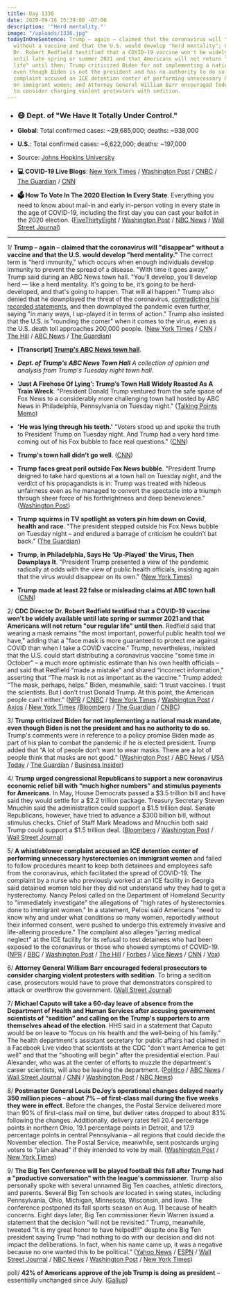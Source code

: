 ```yaml
---
title: Day 1336
date: 2020-09-16 15:39:00 -07:00
description: '"Herd mentality."'
image: "/uploads/1336.jpg"
todayInOneSentence: Trump – again – claimed that the coronavirus will "disappear"
  without a vaccine and that the U.S. would develop "herd mentality"; CDC Director
  Dr. Robert Redfield testified that a COVID-19 vaccine won't be widely available
  until late spring or summer 2021 and that Americans will not return "our regular
  life" until then; Trump criticized Biden for not implementing a national mask mandate,
  even though Biden is not the president and has no authority to do so;  a whistleblower
  complaint accused an ICE detention center of performing unnecessary hysterectomies
  on immigrant women; and Attorney General William Barr encouraged federal prosecutors
  to consider charging violent protesters with sedition.
---
```


* ### 😷 Dept. of "We Have It Totally Under Control."

* **Global**: Total confirmed cases: \~29,685,000; deaths: \~938,000

* **U.S.**: Total confirmed cases: \~6,622,000; deaths: \~197,000

* Source: [Johns Hopkins University](https://coronavirus.jhu.edu/map.html)

* **💻 COVID-19 Live Blogs**: [New York Times](https://www.nytimes.com/2020/09/16/world/covid-19-coronavirus.html) / [Washington Post](https://www.washingtonpost.com/nation/2020/09/16/coronavirus-covid-live-updates-us/) / [CNBC](https://www.cnbc.com/2020/09/16/coronavirus-live-updates.html) / [The Guardian](https://www.theguardian.com/us-news/live/2020/sep/16/donald-trump-joe-biden-coronavirus-covid-19-masks-hurricane-sally-west-coast-wildfires-us-politics-live) / [CNN](https://www.cnn.com/world/live-news/coronavirus-pandemic-09-16-20-intl/index.html)

* **🗳 How To Vote In The 2020 Election In Every State**. Everything you need to know about mail-in and early in-person voting in every state in the age of COVID-19, including the first day you can cast your ballot in the 2020 election. ([FiveThirtyEight](https://projects.fivethirtyeight.com/how-to-vote-2020/) / [Washington Post](https://www.washingtonpost.com/elections/2020/how-to-vote/) / [NBC News](https://www.nbcnews.com/specials/plan-your-vote-state-by-state-guide-voting-by-mail-early-in-person-voting-election/index.html?cid=bc_npd_nn_ms_np-1_200816) / [Wall Street Journal](https://www.wsj.com/articles/how-to-vote-by-mail-in-every-state-11597840923))

---

1/ **Trump – again – claimed that the coronavirus will "disappear" without a vaccine and that the U.S. would develop "herd mentality."** The correct term is "herd immunity," which occurs when enough individuals develop immunity to prevent the spread of a disease. "With time it goes away," Trump said during an ABC News town hall. "You'll develop, you'll develop herd — like a herd mentality. It's going to be, it’s going to be herd-developed, and that's going to happen. That will all happen." Trump also denied that he downplayed the threat of the coronavirus, [contradicting his recorded statements](https://whatthefuckjusthappenedtoday.com/2020/09/09/day-1329/#2-trump-privately-admitted-weeks-bef), and then downplayed the pandemic even further, saying "in many ways, I up-played it in terms of action." Trump also insisted that the U.S. is "rounding the corner" when it comes to the virus, even as the U.S. death toll approaches 200,000 people. ([New York Times](https://www.nytimes.com/2020/09/15/us/politics/trump-town-hall.html) / [CNN](https://www.cnn.com/2020/09/15/politics/donald-trump-coronavirus-abc-town-hall/index.html) / [The Hill](https://thehill.com/homenews/administration/516618-trump-defends-claim-coronavirus-will-disappear-citing-herd-mentality) / [ABC News](https://abcnews.go.com/Politics/trump-questions-uncommitted-voters-abc-news-town-hall/story?id=73005086&cid=clicksource_4380645_1_heads_hero_live_hero_hed) / [The Guardian](https://www.theguardian.com/us-news/2020/sep/16/first-thing-trump-says-covid-19-could-be-stopped-by-herd-mentality))

* **\[Transcript\] [Trump's ABC News town hall](https://abcnews.go.com/Politics/trumps-abc-news-town-hall-full-transcript/story?id=73035489)**.

* ***Dept. of Trump's ABC News Town Hall** A collection of opinion and analysis from Trump's Tuesday night town hall*.

* **‘Just A Firehose Of Lying’: Trump’s Town Hall Widely Roasted As A Train Wreck**. "President Donald Trump ventured from the safe space of Fox News to a considerably more challenging town hall hosted by ABC News in Philadelphia, Pennsylvania on Tuesday night." ([Talking Points Memo](https://talkingpointsmemo.com/news/just-a-firehose-of-lying-trumps-town-hall-widely-roasted-as-a-train-wreck))

* **'He was lying through his teeth.'** "Voters stood up and spoke the truth to President Trump on Tuesday night. And Trump had a very hard time coming out of his Fox bubble to face real questions." ([CNN](https://www.cnn.com/2020/09/16/media/donald-trump-abc-town-hall-reliable-sources/))

* **Trump's town hall didn't go well**. ([CNN](https://www.cnn.com/2020/09/16/opinions/trumps-town-hall-didnt-go-well-jennings/))

* **Trump faces great peril outside Fox News bubble**. "President Trump deigned to take hard questions at a town hall on Tuesday night, and the verdict of his propagandists is in: Trump was treated with hideous unfairness even as he managed to convert the spectacle into a triumph through sheer force of his forthrightness and deep benevolence." ([Washington Post](https://www.washingtonpost.com/opinions/2020/09/16/abc-town-hall-shows-trump-faces-great-peril-outside-fox-news-bubble/))

* **Trump squirms in TV spotlight as voters pin him down on Covid, health and race**. "The president stepped outside his Fox News bubble on Tuesday night – and endured a barrage of criticism he couldn’t bat back." ([The Guardian](https://www.theguardian.com/us-news/2020/sep/16/trump-tv-town-hall-coronavirus-race-abc-news))

* **Trump, in Philadelphia, Says He ‘Up-Played’ the Virus, Then Downplays It**. "President Trump presented a view of the pandemic radically at odds with the view of public health officials, insisting again that the virus would disappear on its own." ([New York Times](https://www.nytimes.com/2020/09/15/us/politics/trump-town-hall.html))

* **Trump made at least 22 false or misleading claims at ABC town hall**. ([CNN](https://www.cnn.com/2020/09/16/politics/fact-check-trump-abc-town-hall/index.html))

2/ **CDC Director Dr. Robert Redfield testified that a COVID-19 vaccine won't be widely available until late spring or summer 2021 and that Americans will not return "our regular life" until then**. Redfield said that wearing a mask remains "the most important, powerful public health tool we have," adding that a "face mask is more guaranteed to protect me against COVID than when I take a COVID vaccine." Trump, nevertheless, insisted that the U.S. could start distributing a coronavirus vaccine "some time in October" – a much more optimistic estimate than his own health officials – and said that Redfield "made a mistake" and shared “incorrect information," asserting that “The mask is not as important as the vaccine.” Trump added: “The mask, perhaps, helps." Biden, meanwhile, said: “I trust vaccines. I trust the scientists. But I don’t trust Donald Trump. At this point, the American people can’t either.” ([NPR](https://www.npr.org/sections/coronavirus-live-updates/2020/09/16/913560563/cdc-director-says-covid-vaccine-likely-wont-be-widely-available-until-next-year) / [CNBC](https://www.cnbc.com/2020/09/16/coronavirus-cdc-says-us-should-have-enough-vaccine-to-return-to-regular-life-by-third-quarter-of-2021.html) / [New York Times](https://www.nytimes.com/2020/09/16/world/covid-coronavirus.html?referringSource=articleShare#link-12e31d64) / [Washington Post](https://www.washingtonpost.com/health/cdc-director-says-coronavirus-vaccines-wont-be-widely-available-till-the-middle-of-next-year/2020/09/16/209fecf6-f827-11ea-be57-d00bb9bc632d_story.html) / [Axios](https://www.axios.com/coronavirus-vaccine-redfield-cdc-masks-30db3e33-dc30-40ed-ad5b-f364a0e544c0.html) / [New York Times](https://www.nytimes.com/live/2020/09/16/us/trump-vs-biden/biden-accuses-trump-of-politicizing-the-vaccine-approval-process) /[Bloomberg](https://www.bloomberg.com/news/articles/2020-09-16/all-americans-may-get-covid-vaccine-by-april-hhs-official-says?sref=MIBMEEoj) / [The Guardian](https://www.theguardian.com/us-news/live/2020/sep/16/donald-trump-joe-biden-coronavirus-covid-19-masks-hurricane-sally-west-coast-wildfires-us-politics-live) / [CNBC](https://www.cnbc.com/2020/09/16/trump-says-he-thinks-us-could-start-distributing-a-coronavirus-vaccine-in-october.html))

3/ **Trump criticized Biden for not implementing a national mask mandate, even though Biden is not the president and has no authority to do so.** Trump's comments were in reference to a policy promise Biden made as part of his plan to combat the pandemic if he is elected president. Trump added that “A lot of people don’t want to wear masks. There are a lot of people think that masks are not good.” ([Washington Post](https://www.washingtonpost.com/politics/2020/09/15/parsing-trumps-baffling-head-slapping-comments-mask-wearing/) / [ABC News](https://abcnews.go.com/Politics/trump-questions-uncommitted-voters-abc-news-town-hall/story?id=73005086&cid=clicksource_4380645_1_heads_hero_live_hero_hed) / [USA Today](https://www.usatoday.com/story/news/politics/elections/2020/09/16/trump-town-hall-biden-masks/5814307002/) / [The Guardian](https://www.theguardian.com/us-news/live/2020/sep/16/donald-trump-joe-biden-coronavirus-covid-19-masks-hurricane-sally-west-coast-wildfires-us-politics-live) / [Business Insider](https://www.businessinsider.com/trump-criticizes-biden-on-national-mask-mandate-biden-not-president-2020-9?utm_source=reddit.com))

4/ **Trump urged congressional Republicans to support a new coronavirus economic relief bill with “much higher numbers” and stimulus payments for Americans**. In May, House Democrats passed a $3.5 trillion bill and have said they would settle for a $2.2 trillion package. Treasury Secretary Steven Mnuchin said the administration could support a $1.5 trillion deal. Senate Republicans, however, have tried to advance a $300 billion bill, without stimulus checks. Chief of Staff Mark Meadows and Mnuchin both said Trump could support a $1.5 trillion deal. ([Bloomberg](https://www.bloomberg.com/news/articles/2020-09-16/white-house-open-to-new-1-5-trillion-stimulus-deal-proposal?sref=MIBMEEoj) / [Washington Post](https://www.washingtonpost.com/business/2020/09/16/trump-stimulus-payment-economic-relief/) / [Wall Street Journal](https://www.wsj.com/articles/trump-calls-on-republicans-to-seek-a-bigger-coronavirus-relief-deal-11600287241))

5/ **A whistleblower complaint accused an ICE detention center of performing unnecessary hysterectomies on immigrant women** and failed to follow procedures meant to keep both detainees and employees safe from the coronavirus, which facilitated the spread of COVID-19. The complaint by a nurse who previously worked at an ICE facility in Georgia said detained women told her they did not understand why they had to get a hysterectomy. Nancy Pelosi called on the Department of Homeland Security to "immediately investigate" the allegations of "high rates of hysterectomies done to immigrant women."  In a statement, Pelosi said Americans "need to know why and under what conditions so many women, reportedly without their informed consent, were pushed to undergo this extremely invasive and life-altering procedure." The complaint also alleges "jarring medical neglect" at the ICE facility for its refusal to test detainees who had been exposed to the coronavirus or those who showed symptoms of COVID-19. ([NPR](https://www.npr.org/2020/09/16/913398383/whistleblower-alleges-medical-neglect-questionable-hysterectomies-of-ice-detaine) / [BBC](https://www.bbc.com/news/world-us-canada-54160638) / [Washington Post](https://www.washingtonpost.com/nation/2020/09/15/ice-covid-irwin-complaint-nurse/) / [The Hill](https://thehill.com/homenews/house/516486-pelosi-calls-for-investigation-of-dhs-after-ice-whistleblower-complaint) / [Forbes](https://www.forbes.com/sites/jemimamcevoy/2020/09/15/pelosi-calls-for-investigation-into-claims-of-mass-hysterectomies-poor-covid-19-care-at-ice-detention-center/#46000f905f7c) / [Vice News](https://www.vice.com/en_us/article/93578d/staggering-number-of-hysterectomies-happening-at-ice-facility-whistleblower-say) / [CNN](https://www.cnn.com/2020/09/15/politics/immigration-customs-enforcement-medical-care-detainees/index.html) / [Vox](https://www.vox.com/policy-and-politics/2020/9/15/21437805/whistleblower-hysterectomies-nurse-irwin-ice))

6/ **Attorney General William Barr encouraged federal prosecutors to consider charging violent protesters with sedition**. To bring a sedition case, prosecutors would have to prove that demonstrators conspired to attack or overthrow the government. ([Wall Street Journal](https://www.wsj.com/articles/barr-tells-prosecutors-to-consider-charging-violent-protesters-with-sedition-11600276683))

7/ **Michael Caputo will take a 60-day leave of absence from the Department of Health and Human Services after accusing government scientists of “sedition” and calling on the Trump's supporters to arm themselves ahead of the election**. HHS said in a statement that Caputo would be on leave to “focus on his health and the well-being of his family.” The health department's assistant secretary for public affairs had claimed in a Facebook Live video that scientists at the CDC "don't want America to get well" and that the "shooting will begin” after the presidential election. Paul Alexander, who was at the center of efforts to muzzle the department's career scientists, will also be leaving the department. ([Politico](https://www.politico.com/news/2020/09/16/top-hhs-spokesperson-caputo-to-take-medical-leave-416126) / [ABC News](https://abcnews.go.com/Politics/trump-appointee-michael-caputo-takes-leave-absence-hhs/story?id=73024542) / [Wall Street Journal](https://www.wsj.com/articles/michael-caputo-takes-leave-of-absence-from-trump-administration-11600277980) / [CNN](https://www.cnn.com/2020/09/16/politics/michael-caputo-hhs-cdc/index.html) / [Washington Post](https://www.washingtonpost.com/health/2020/09/16/caputo-departure-hhs/) / [NBC News](https://www.nbcnews.com/politics/2020-election/top-hhs-official-takes-leave-absence-after-facebook-rant-cdc-n1240051))

8/ **Postmaster General Louis DeJoy’s operational changes delayed nearly 350 million pieces – about 7% – of first-class mail during the five weeks they were in effect**. Before the changes, the Postal Service delivered more than 90% of first-class mail on time, but deliver rates dropped to about 83% following the changes. Additionally, delivery rates fell 20.4 percentage points in northern Ohio, 19.1 percentage points in Detroit, and 17.9 percentage points in central Pennsylvania – all regions that could decide the November election. The Postal Service, meanwhile, sent postcards urging voters to “plan ahead” if they intended to vote by mail. ([Washington Post](https://www.washingtonpost.com/business/2020/09/16/dejoy-usps-delays-senate-report/) / [New York Times](https://www.nytimes.com/2020/09/16/us/politics/postal-service-mail-voting.html))

9/ **The Big Ten Conference will be played football this fall after Trump had a "productive conversation" with the league's commissioner**. Trump also personally spoke with several unnamed Big Ten coaches, athletic directors, and parents. Several Big Ten schools are located in swing states, including Pennsylvania, Ohio, Michigan, Minnesota, Wisconsin, and Iowa. The conference postponed its fall sports season on Aug. 11 because of health concerns. Eight days later, Big Ten commissioner Kevin Warren issued a statement that the decision “will not be revisited.” Trump, meanwhile, tweeted "It is my great honor to have helped!!!" despite one Big Ten president saying Trump “had nothing to do with our decision and did not impact the deliberations. In fact, when his name came up, it was a negative because no one wanted this to be political.” ([Yahoo News](https://sports.yahoo.com/as-big-ten-reverses-course-on-football-postponement-president-trump-claims-credit-for-influencing-decision-140008075.html) / [ESPN](https://www.espn.com/college-football/story/_/id/29897305/sources-big-ten-announce-october-return) / [Wall Street Journal](https://www.wsj.com/articles/big-ten-reverses-course-and-will-bring-football-back-in-late-october-11600263634) / [NBC News](https://www.nbcnews.com/politics/donald-trump/trump-takes-victory-lap-return-big-10-football-college-president-n1240239) / [Washington Post](https://www.washingtonpost.com/sports/2020/09/16/big-ten-football-resumes/) / [New York Times](https://www.nytimes.com/2020/09/16/sports/ncaafootball/covid-big-ten-football-season.html))

poll/ **42% of Americans approve of the job Trump is doing as president** – essentially unchanged since July. ([Gallup](https://news.gallup.com/poll/320303/trump-stuck-42-job-approval.aspx))